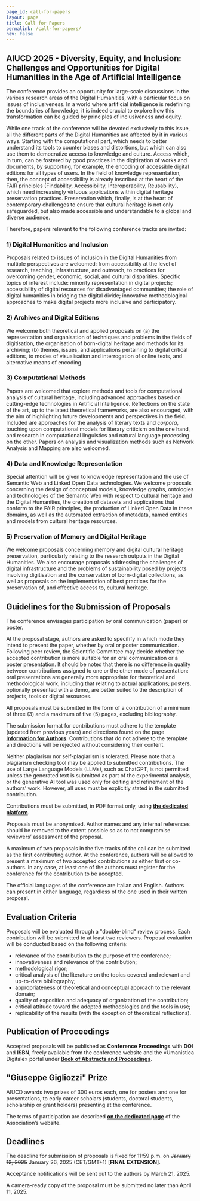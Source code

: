 ```yaml
---
page_id: call-for-papers
layout: page
title: Call for Papers
permalink: /call-for-papers/
nav: false
---
```


## **AIUCD 2025** - Diversity, Equity, and Inclusion: Challenges and Opportunities for Digital Humanities in the Age of Artificial Intelligence

The conference provides an opportunity for large-scale discussions in the various research areas of the Digital Humanities, with a particular focus on issues of inclusiveness. In a world where artificial intelligence is redefining the boundaries of knowledge, it is indeed crucial to explore how this transformation can be guided by principles of inclusiveness and equity.

While one track of the conference will be devoted exclusively to this issue, all the different parts of the Digital Humanities are affected by it in various ways. Starting with the computational part, which needs to better understand its tools to counter biases and distortions, but which can also use them to democratize access to knowledge and culture. Access which, in turn, can be fostered by good practices in the digitization of works and documents, by supporting, for example, the encoding of accessible digital editions for all types of users. In the field of knowledge representation, then, the concept of accessibility is already inscribed at the heart of the FAIR principles (Findability, Accessibility, Interoperability, Reusability), which need increasingly virtuous applications within digital heritage preservation practices. Preservation which, finally, is at the heart of contemporary challenges to ensure that cultural heritage is not only safeguarded, but also made accessible and understandable to a global and diverse audience.

Therefore, papers relevant to the following conference tracks are invited:

### 1) Digital Humanities and Inclusion

Proposals related to issues of inclusion in the Digital Humanities from multiple perspectives are welcomed: from accessibility at the level of research, teaching, infrastructure, and outreach, to practices for overcoming gender, economic, social, and cultural disparities. Specific topics of interest include: minority representation in digital projects; accessibility of digital resources for disadvantaged communities; the role of digital humanities in bridging the digital divide; innovative methodological approaches to make digital projects more inclusive and participatory.

### 2) Archives and Digital Editions

We welcome both theoretical and applied proposals on (a) the representation and organisation of techniques and problems in the fields of digitisation, the organisation of born-digital heritage and methods for its archiving; (b) themes, issues, and applications pertaining to digital critical editions, to modes of visualisation and interrogation of online texts, and alternative means of encoding.

### 3) Computational Methods

Papers are welcomed that explore methods and tools for computational analysis of cultural heritage, including advanced approaches based on cutting-edge technologies in Artificial Intelligence. Reflections on the state of the art, up to the latest theoretical frameworks, are also encouraged, with the aim of highlighting future developments and perspectives in the field. Included are approaches for the analysis of literary texts and _corpora_, touching upon computational models for literary criticism on the one hand, and research in computational linguistics and natural language processing on the other. Papers on analysis and visualization methods such as Network Analysis and Mapping are also welcomed.

### 4) Data and Knowledge Representation

Special attention will be given to knowledge representation and the use of Semantic Web and Linked Open Data technologies. We welcome proposals concerning the design of conceptual models, knowledge graphs, ontologies and technologies of the Semantic Web with respect to cultural heritage and the Digital Humanities, the creation of datasets and applications that conform to the FAIR principles, the production of Linked Open Data in these domains, as well as the automated extraction of metadata, named entities and models from cultural heritage resources.

### 5) Preservation of Memory and Digital Heritage

We welcome proposals concerning memory and digital cultural heritage preservation, particularly relating to the research outputs in the Digital Humanities. We also encourage proposals addressing the challenges of digital infrastructure and the problems of sustainability posed by projects involving digitisation and the conservation of born-digital collections, as well as proposals on the implementation of best practices for the preservation of, and effective access to, cultural heritage.

## Guidelines for the Submission of Proposals

The conference envisages participation by oral communication (paper) or poster.

At the proposal stage, authors are asked to specifify in which mode they intend to present the paper, whether by oral or poster communication. Following peer review, the Scientific Committee may decide whether the accepted contribution is more suitable for an oral communication or a poster presentation. It should be noted that there is no difference in quality between contributions assigned to one or the other mode of presentation: oral presentations are generally more appropriate for theoretical and methodological work, including that relating to actual applications; posters, optionally presented with a demo, are better suited to the description of projects, tools or digital resources.

All proposals must be submitted in the form of a contribution of a minimum of three (3) and a maximum of five (5) pages, excluding bibliography.

The submission format for contributions must adhere to the template (updated from previous years) and directions found on the page **[Information for Authors](https://aiucd2025.dlls.univr.it/informations-for-authors/)**. Contributions that do not adhere to the template and directions will be rejected without considering their content.

Neither plagiarism nor self-plagiarism is tolerated. Please note that a plagiarism checking tool may be applied to submitted contributions. The use of Large Language Models (LLMs), such as ChatGPT, is not permitted unless the generated text is submitted as part of the experimental analysis, or the generative AI tool was used only for editing and refinement of the authors’ work. However, all uses must be explicitly stated in the submitted contribution.

Contributions must be submitted, in PDF format only, using **[the dedicated platform](/submission/)**.

Proposals must be anonymised. Author names and any internal references should be removed to the extent possible so as to not compromise reviewers’ assessment of the proposal.

A maximum of two proposals in the five tracks of the call can be submitted as the first contributing author. At the conference, authors will be allowed to present a maximum of two accepted contributions as either first or co-authors. In any case, at least one of the authors must register for the conference for the contribution to be accepted.

The official languages of the conference are Italian and English. Authors can present in either language, regardless of the one used in their written proposal.

## Evaluation Criteria

Proposals will be evaluated through a "double-blind" review process. Each contribution will be submitted to at least two reviewers. Proposal evaluation will be conducted based on the following criteria:

- relevance of the contribution to the purpose of the conference;
- innovativeness and relevance of the contribution;
- methodological rigor;
- critical analysis of the literature on the topics covered and relevant and up-to-date bibliography;
- appropriateness of theoretical and conceptual approach to the relevant domain;
- quality of exposition and adequacy of organization of the contribution;
- critical attitude toward the adopted methodologies and the tools in use;
- replicability of the results (with the exception of theoretical reflections).

## Publication of Proceedings

Accepted proposals will be published as **Conference Proceedings** with **DOI** and **ISBN**, freely available from the conference website and the «Umanistica Digitale» portal under **[Book of Abstracts and Proceedings](https://umanisticadigitale.unibo.it/pages/boa)**.

## "Giuseppe Gigliozzi" Prize

AIUCD awards two prizes of 300 euros each, one for posters and one for presentations, to early career scholars (students, doctoral students, scholarship or grant holders) presenting at the conference.

The terms of participation are described **[on the dedicated page](https://www.aiucd.it/premio-gigliozzi/)** of the Association’s website.

## Deadlines

The deadline for submission of proposals is fixed for 11:59 p.m. on ~~January 12, 2025~~  January 26, 2025 (CET/GMT+1) [**FINAL EXTENSION**].

Acceptance notifications will be sent out to the authors by March 21, 2025.

A camera-ready copy of the proposal must be submitted no later than April 11, 2025.
